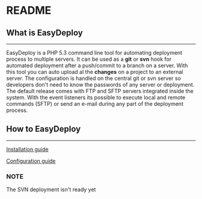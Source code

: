 # README

## What is EasyDeploy
---------------------

EasyDeploy is a PHP 5.3 command line tool for automating deployment process to multiple servers. It can be used as a **git** or **svn** hook for automated deployment after a push/commit to a branch on a server. With this tool you can auto upload al the **changes** on a project to an external server. The configuration is handled on the central git or svn server so developers don't need to know the passwords of any server or deployment. The default release comes with FTP and SFTP servers integrated inside the system. With the event listeners its possible to execute local and remote commands (SFTP) or send an e-mail during any part of the deployment process.

## How to EasyDeploy
--------------------

[Installation guide](/blob/master/doc/installation.md)

[Configuration guide](/blob/master/doc/configuration.md)


### NOTE 
The SVN deployment isn't ready yet